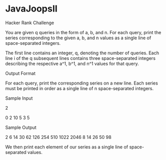 # JavaJoopsII
Hacker Rank Challenge

You are given q queries in the form of a, b, and n. For each query, print the series corresponding to the given a, b, and n values as a single line of  space-separated integers.

The first line contains an integer, q, denoting the number of queries.
Each line i of the q subsequent lines contains three space-separated integers describing the respective a^1, b^1, and n^1 values for that query.

Output Format

For each query, print the corresponding series on a new line. Each series must be printed in order as a single line of n space-separated integers.

Sample Input

2

0 2 10
5 3 5

Sample Output

2 6 14 30 62 126 254 510 1022 2046
8 14 26 50 98


We then print each element of our series as a single line of space-separated values.
